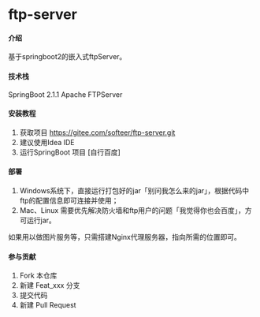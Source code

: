 # ftp-server

#### 介绍
基于springboot2的嵌入式ftpServer。


#### 技术栈
SpringBoot 2.1.1
Apache FTPServer
#### 安装教程

1. 获取项目 https://gitee.com/softeer/ftp-server.git
2. 建议使用Idea IDE
3. 运行SpringBoot 项目 [自行百度]

#### 部署

1. Windows系统下，直接运行打包好的jar「别问我怎么来的jar」，根据代码中ftp的配置信息即可连接并使用；
2. Mac、Linux 需要优先解决防火墙和ftp用户的问题「我觉得你也会百度」，方可运行jar。

 如果用以做图片服务等，只需搭建Nginx代理服务器，指向所需的位置即可。

#### 参与贡献

1. Fork 本仓库
2. 新建 Feat_xxx 分支
3. 提交代码
4. 新建 Pull Request